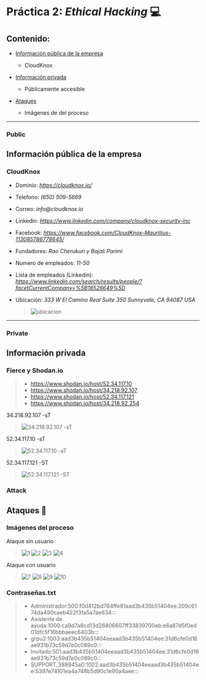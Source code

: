 # Práctica 2: _Ethical Hacking_ :computer:

## Contenido:

- [Información pública de la empresa](#public)
  - CloudKnox
- [Información privada](#private)

  - Públicamente accesible

- [Ataques](#attack)
  - Imágenes de del proceso

---

### Public

## Información pública de la empresa

### CloudKnox

- Dominio: _https://cloudknox.io/_
- Telefono: _(650) 509-5669_
- Correo: _info@cloudknox.io_
- Linkedin: _https://www.linkedin.com/company/cloudknox-security-inc_
- Facebook: _https://www.facebook.com/CloudKnox-Mauritius-113085786778645/_
- Fundadores: _Rao Cherukuri y Bajali Parimi_
- Numero de empleados: _11-50_
- Lista de empleados (Linkedin): _https://www.linkedin.com/search/results/people/?facetCurrentCompany=%5B18526649%5D_

- Ubicación: _333 W El Camino Real Suite 350 Sunnyvale, CA 94087 USA_
  > ![ubicacion](images/cludknox.png)

---

### Private

## Información privada

### Fierce y Shodan.io

> - https://www.shodan.io/host/52.34.117.10
> - https://www.shodan.io/host/34.218.92.107
> - https://www.shodan.io/host/52.34.117.121
> - https://www.shodan.io/host/34.218.92.254

34.218.92.107 -sT

> ![34.218.92.107 -sT](images/empresa1.png)

52.34.117.10 -sT

> ![52.34.117.10 -sT](images/empresa2.png)

52.34.117.121 -ST

> ![52.34.117.121 -ST](images/empresa3.png)

### Attack

## Ataques :calling:

### Imágenes del proceso

Ataque sin usuario

> ![1](images/captura1.png) 
> ![2](images/captura2.png) 
> ![3](images/captura3.png) 
> ![4](images/captura4.png)

Ataque con usuario

> ![7](images/captura5.png) 
> ![8](images/captura6.png) 
> ![9](images/captura7.png) 
> ![10](images/captura8.png)

### Contraseñas.txt

> - Administrador:500:f0d412bd764ffe81aad3b435b51404ee:209c6174da490caeb422f3fa5a7ae634:::
> - Asistente de ayuda:1000:ca9d7a8cd13d26806607ff33839700eb:e6a87d5f0ed01dfc5f16bbbaeec6403b:::
> - grpu2:1003:aad3b435b51404eeaad3b435b51404ee:31d6cfe0d16ae931b73c59d7e0c089c0:::
> - Invitado:501:aad3b435b51404eeaad3b435b51404ee:31d6cfe0d16ae931b73c59d7e0c089c0:::
> - SUPPORT_388945a0:1002:aad3b435b51404eeaad3b435b51404ee:5397e74101ea4a748b5d90c1e90a4aee:::
